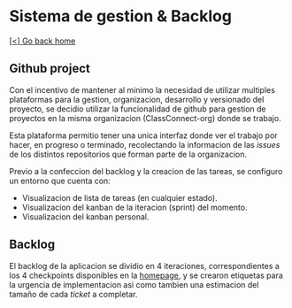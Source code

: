 # Sistema de gestion & Backlog

[[<] Go back home](../README.md)

## Github project

Con el incentivo de mantener al minimo la necesidad de utilizar multiples plataformas para la gestion, organizacion, desarrollo y versionado del proyecto, se decidio utilizar la funcionalidad de github para gestion de proyectos en la misma organizacion (ClassConnect-org) donde se trabajo.

Esta plataforma permitio tener una unica interfaz donde ver el trabajo por hacer, en progreso o terminado, recolectando la informacion de las *issues* de los distintos repositorios que forman parte de la organizacion.

Previo a la confeccion del backlog y la creacion de las tareas, se configuro un entorno que cuenta con:

- Visualizacion de lista de tareas (en cualquier estado).
- Visualizacion del kanban de la iteracion (sprint) del momento.
- Visualizacion del kanban personal.

## Backlog

El backlog de la aplicacion se dividio en 4 iteraciones, correspondientes a los 4 checkpoints disponibles en la [homepage](../README.md), y se crearon etiquetas para la urgencia de implementacion asi como tambien una estimacion del tamaño de cada *ticket* a completar.
